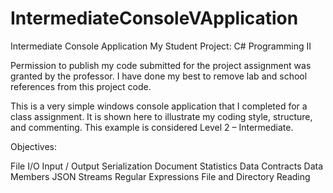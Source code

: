 # IntermediateConsoleVApplication

Intermediate Console Application 
My Student Project: C# Programming II

Permission to publish my code submitted for the project assignment was granted by the professor. I have done my best to remove lab and school references from this project code. 

This is a very simple windows console application that I completed for a class assignment. It is shown here to illustrate my coding style, structure, and commenting. This example is considered Level 2 – Intermediate.

Objectives:

File I/O
Input / Output
Serialization
Document Statistics
Data Contracts
Data Members
JSON
Streams
Regular Expressions
File and Directory Reading